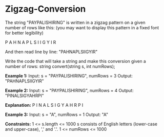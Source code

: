 # Zigzag-Conversion

The string "PAYPALISHIRING" is written in a zigzag pattern on a given number of rows like this: (you may want to display this pattern in a fixed font for better legibility)

P   A   H   N
A P L S I I G
Y   I   R

And then read line by line: "PAHNAPLSIIGYIR"

Write the code that will take a string and make this conversion given a number of rows:
string convert(string s, int numRows);
 

**Example 1:**
Input: s = "PAYPALISHIRING", numRows = 3
Output: "PAHNAPLSIIGYIR"

**Example 2:**
Input: s = "PAYPALISHIRING", numRows = 4
Output: "PINALSIGYAHRPI"

**Explanation:**
P     I    N
A   L S  I G
Y A   H R
P     I

**Example 3:**
Input: s = "A", numRows = 1
Output: "A"
 

**Constraints:**
1 <= s.length <= 1000
s consists of English letters (lower-case and upper-case), ',' and '.'.
1 <= numRows <= 1000
